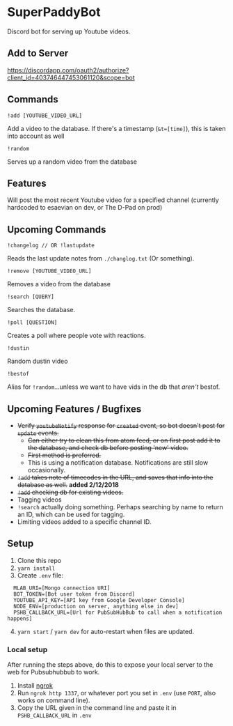 # SuperPaddyBot

Discord bot for serving up Youtube videos.

## Add to Server

https://discordapp.com/oauth2/authorize?client_id=403746447453061120&scope=bot

## Commands

```
!add [YOUTUBE_VIDEO_URL]
```

Add a video to the database. If there's a timestamp (`&t=[time]`), this is taken into account as well

```
!random
```

Serves up a random video from the database

## Features

Will post the most recent Youtube video for a specified channel (currently hardcoded to esaevian on dev, or The D-Pad on prod)

## Upcoming Commands

```
!changelog // OR !lastupdate
```

Reads the last update notes from `./changlog.txt` (Or something).

```
!remove [YOUTUBE_VIDEO_URL]
```

Removes a video from the database

```
!search [QUERY]
```

Searches the database.

```
!poll [QUESTION]
```

Creates a poll where people vote with reactions.

```
!dustin
```

Random dustin video

```
!bestof
```

Alias for `!random`...unless we want to have vids in the db that _aren't_ bestof.

## Upcoming Features / Bugfixes

- ~~Verify `youtubeNotify` response for `created` event, so bot doesn't post for `update` events.~~
  - ~~Can either try to clean this from atom feed, or on first post add it to the database, and check db before posting 'new' video.~~
  - ~~First method is preferred.~~
  - This is using a notification database. Notifications are still slow occasionally.   
- ~~`!add` takes note of timecodes in the URL, and saves that info into the database as well.~~ **added 2/12/2018**  
- ~~`!add` checking db for existing videos.~~
- Tagging videos
- `!search` actually doing something. Perhaps searching by name to return an ID, which can be used for tagging.
- Limiting videos added to a specific channel ID.

## Setup

1. Clone this repo
2. `yarn install`
3. Create `.env` file:
```
  MLAB_URI=[Mongo connection URI]
  BOT_TOKEN=[Bot user token from Discord]
  YOUTUBE_API_KEY=[API key from Google Developer Console]
  NODE_ENV=[production on server, anything else in dev]
  PSHB_CALLBACK_URL=[Url for PubSubHubBub to call when a notification happens]
```    
4. `yarn start` / `yarn dev` for auto-restart when files are updated.

### Local setup

After running the steps above, do this to expose your local server to the web for Pubsubhubbub to work.

1. Install [ngrok](http://ngrok.com)
2. Run `ngrok http 1337`, or whatever port you set in `.env` (use `PORT`, also works on command line).
3. Copy the URL given in the command line and paste it in `PSHB_CALLBACK_URL` in `.env`
